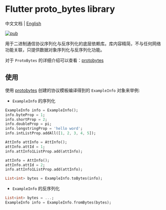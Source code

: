 # Flutter proto_bytes library
中文文档 | [English](README.md)

[![pub](https://img.shields.io/pub/v/proto_bytes?color=success)](https://pub.dev/packages/proto_bytes)


用于二进制通信协议序列化与反序列化的底层依赖库。库内容精简，不与任何网络功能关联，只提供数据对象序列化与反序列化功能。

对于 `ProtoBytes` 的详细介绍可以查看：[protobytes](https://github.com/featherJ/protobytes)

## 使用
使用 [protobytes](https://github.com/featherJ/protobytes) 创建的协议模板编译得到的 `ExampleInfo` 对象来举例:

* `ExampleInfo` 的序列化
```dart
ExampleInfo info = ExampleInfo();
info.byteProp = 1;
info.shortProp = 2;
info.doubleProp = pi;
info.longstringProp = 'hello word';
info.intListProp.addAll([1, 2, 3, 4, 5]);

AttInfo attInfo = AttInfo();
attInfo.attId = 1;
info.attInfo1ListProp.add(attInfo);

attInfo = AttInfo();
attInfo.attId = 2;
info.attInfo1ListProp.add(attInfo);

List<int> bytes = ExampleInfo.toBytes(info);
```

* `ExampleInfo` 的反序列化
```dart
List<int> bytes = ...;
ExampleInfo info = ExampleInfo.fromBytes(bytes);
```